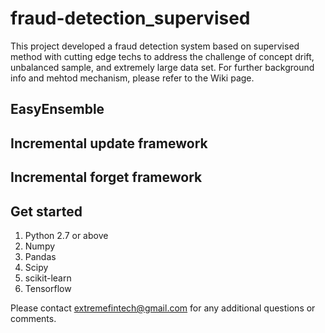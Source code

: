 # fraud-detection_supervised
This project developed a fraud detection system based on supervised method with cutting edge techs to address the challenge of concept drift, unbalanced sample, and extremely large data set. For further background info and mehtod mechanism, please refer to the Wiki page.


## EasyEnsemble


## Incremental update framework


## Incremental forget framework


## Get started
1. Python 2.7 or above
2. Numpy
3. Pandas
4. Scipy
5. scikit-learn
6. Tensorflow


Please contact extremefintech@gmail.com for any additional questions or comments.
